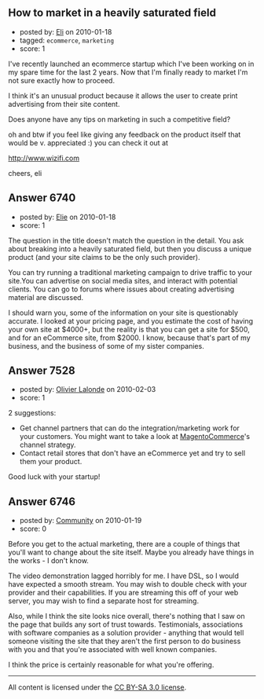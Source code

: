## How to market in a heavily saturated field

- posted by: [Eli](https://stackexchange.com/users/-1/2291-eli) on 2010-01-18
- tagged: `ecommerce`, `marketing`
- score: 1

I've recently launched an ecommerce startup which I've been working on in my spare time for the last 2 years. Now that I'm finally ready to market I'm not sure exactly how to proceed.

I think it's an unusual product because it allows the user to create print advertising from their site content.

Does anyone have any tips on marketing in such a competitive field?

oh and btw if you feel like giving any feedback on the product itself that would be v. appreciated :)
you can check it out at 

http://www.wizifi.com

cheers,
eli


## Answer 6740

- posted by: [Elie](https://stackexchange.com/users/-1/1752-elie) on 2010-01-18
- score: 1

The question in the title doesn't match the question in the detail. You ask about breaking into a heavily saturated field, but then you discuss a unique product (and your site claims to be the only such provider).

You can try running a traditional marketing campaign to drive traffic to your site.You can advertise on social media sites, and interact with potential clients. You can go to forums where issues about creating advertising material are discussed.

I should warn you, some of the information on your site is questionably accurate. I looked at your pricing page, and you estimate the cost of having your own site at $4000+, but the reality is that you can get a site for $500, and for an eCommerce site, from $2000. I know, because that's part of my business, and the business of some of my sister companies.


## Answer 7528

- posted by: [Olivier Lalonde](https://stackexchange.com/users/-1/1030-olivier-lalonde) on 2010-02-03
- score: 1

<p>2 suggestions:</p>

<ul>
<li>Get channel partners that can do the integration/marketing work for your customers. You might want to take a look at <a href="http://www.magentocommerce.com" rel="nofollow">MagentoCommerce</a>'s channel strategy.</li>
<li>Contact retail stores that don't have an eCommerce yet and try to sell them your product.</li>
</ul>

<p>Good luck with your startup!</p>



## Answer 6746

- posted by: [Community](https://stackexchange.com/users/-1/-1-community) on 2010-01-19
- score: 0

Before you get to the actual marketing, there are a couple of things that you'll want to change about the site itself.  Maybe you already have things in the works - I don't know.

The video demonstration lagged horribly for me.  I have DSL, so I would have expected a smooth stream.  You may wish to double check with your provider and their capabilities.  If you are streaming this off of your web server, you may wish to find a separate host for streaming.

Also, while I think the site looks nice overall, there's nothing that I saw on the page that builds any sort of trust towards.  Testimonials, associations with software companies as a solution provider - anything that would tell someone visiting the site that they aren't the first person to do business with you and that you're associated with well known companies.

I think the price is certainly reasonable for what you're offering. 



---

All content is licensed under the [CC BY-SA 3.0 license](https://creativecommons.org/licenses/by-sa/3.0/).
